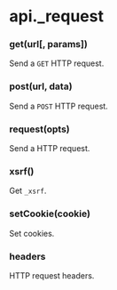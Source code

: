 # api._request

### get(url[, params])

Send a `GET` HTTP request.

### post(url, data)

Send a `POST` HTTP request.

### request(opts)

Send a HTTP request.

### xsrf()

Get `_xsrf`.

### setCookie(cookie)

Set cookies.

### headers

HTTP request headers.
